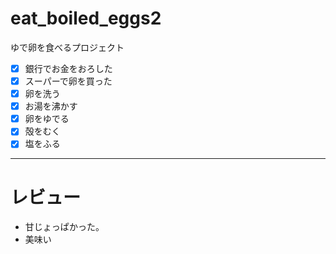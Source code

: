 # eat_boiled_eggs2
ゆで卵を食べるプロジェクト
- [x] 銀行でお金をおろした  
- [x] スーパーで卵を買った  
- [x] 卵を洗う  
- [x] お湯を沸かす  
- [x] 卵をゆでる
- [x] 殻をむく  
- [x] 塩をふる  
---
# レビュー
- 甘じょっぱかった。
- 美味い
